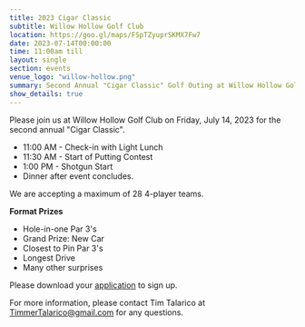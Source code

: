 ```yaml
---
title: 2023 Cigar Classic
subtitle: Willow Hollow Golf Club
location: https://goo.gl/maps/FSpTZyuprSKMX7Fw7
date: 2023-07-14T00:00:00
time: 11:00am till
layout: single
section: events
venue_logo: "willow-hollow.png"
summary: Second Annual "Cigar Classic" Golf Outing at Willow Hollow Golf Club
show_details: true
---
```


Please join us at Willow Hollow Golf Club on Friday, July 14, 2023 for the second annual "Cigar Classic".

* 11:00 AM - Check-in with Light Lunch
* 11:30 AM - Start of Putting Contest
* 1:00 PM - Shotgun Start
* Dinner after event concludes.

We are accepting a maximum of 28 4-player teams.

__Format Prizes__

* Hole-in-one Par 3's
* Grand Prize: New Car
* Closest to Pin Par 3's
* Longest Drive
* Many other surprises

Please download your [application](/docs/2023-cigar-classic.pdf) to sign up.

For more information, please contact Tim Talarico at [TimmerTalarico@gmail.com](mailto:TimmerTalarico@gmail.com) for any questions.